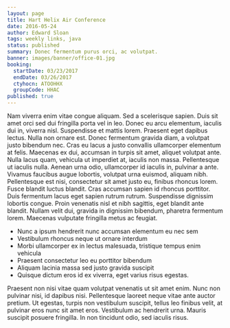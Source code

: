 ```yaml
---
layout: page
title: Hart Helix Air Conference
date: 2016-05-24
author: Edward Sloan
tags: weekly links, java
status: published
summary: Donec fermentum purus orci, ac volutpat.
banner: images/banner/office-01.jpg
booking:
  startDate: 03/23/2017
  endDate: 03/26/2017
  ctyhocn: ATOOHHX
  groupCode: HHAC
published: true
---
```

Nam viverra enim vitae congue aliquam. Sed a scelerisque sapien. Duis sit amet orci sed dui fringilla porta vel in leo. Donec eu arcu elementum, iaculis dui in, viverra nisl. Suspendisse et mattis lorem. Praesent eget dapibus lectus. Nulla non ornare est. Donec fermentum gravida diam, a volutpat justo bibendum nec. Cras eu lacus a justo convallis ullamcorper elementum at felis. Maecenas ex dui, accumsan in turpis sit amet, aliquet volutpat ante.
Nulla lacus quam, vehicula ut imperdiet at, iaculis non massa. Pellentesque ut iaculis nulla. Aenean urna odio, ullamcorper id iaculis in, pulvinar a ante. Vivamus faucibus augue lobortis, volutpat urna euismod, aliquam nibh. Pellentesque est nisi, consectetur sit amet justo eu, finibus rhoncus lorem. Fusce blandit luctus blandit. Cras accumsan sapien id rhoncus porttitor. Duis fermentum lacus eget sapien rutrum rutrum. Suspendisse dignissim lobortis congue. Proin venenatis nisl et nibh sagittis, eget blandit ante blandit. Nullam velit dui, gravida in dignissim bibendum, pharetra fermentum lorem. Maecenas vulputate fringilla metus ac feugiat.

* Nunc a ipsum hendrerit nunc accumsan elementum eu nec sem
* Vestibulum rhoncus neque ut ornare interdum
* Morbi ullamcorper ex in lectus malesuada, tristique tempus enim vehicula
* Praesent consectetur leo eu porttitor bibendum
* Aliquam lacinia massa sed justo gravida suscipit
* Quisque dictum eros id ex viverra, eget varius risus egestas.

Praesent non nisi vitae quam volutpat venenatis ut sit amet enim. Nunc non pulvinar nisi, id dapibus nisi. Pellentesque laoreet neque vitae ante auctor pretium. Ut egestas, turpis non vestibulum suscipit, tellus leo finibus velit, at pulvinar eros nunc sit amet eros. Vestibulum ac hendrerit urna. Mauris suscipit posuere fringilla. In non tincidunt odio, sed iaculis risus.
